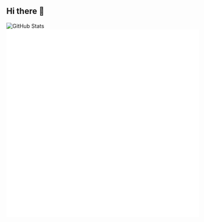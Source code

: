 ## Hi there 👋
![GitHub Stats](https://github-readme-stats.vercel.app/api?username=liuqi0111)
![Metrics](https://github.com/liuqi0111/liuqi0111/blob/main/github-metrics.svg)

 
<!--  
**liuqi0111/liuqi0111** is a ✨ _special_ ✨ repository because its `README.md` (this file) appears on your GitHub profile.

Here are some ideas to get you started:

- 🔭 I’m currently working on ...
- 🌱 I’m currently learning ...
- 👯 I’m looking to collaborate on ...
- 🤔 I’m looking for help with ...
- 💬 Ask me about ...
- 📫 How to reach me: ...
- 😄 Pronouns: ...
- ⚡ Fun fact: ...
--> 
 
